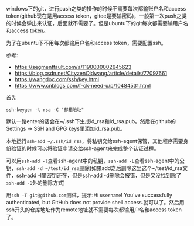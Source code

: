 windows下的git，进行push之类的操作的时候不需要每次都输账户名和access token(github现在是用access token，gitee是要输密码)，一般第一次push之类的时候会弹出来认证，后面就不需要了。但是ubuntu下的git每次都需要输用户名和access token。

为了在ubuntu下不用每次都输用户名和access token，需要配置ssh。

参考:
* https://segmentfault.com/a/1190000002645623
* https://blog.csdn.net/CityzenOldwang/article/details/77097661
* https://wangdoc.com/ssh/key.html
* https://www.cnblogs.com/f-ck-need-u/p/10484531.html

首先

`ssh-keygen -t rsa -C "邮箱地址"`

默认一路enter的话会在~/.ssh下生成id_rsa和id_rsa.pub。然后在github的Settings -> SSH and GPG keys里添加id_rsa.pub。

本地运行`ssh-add ~/.ssh/id_rsa`，将私钥交给ssh-agent保管，其他程序需要身份验证的时候可以将验证申请交给ssh-agent来完成整个认证过程。

可以用`ssh-add -l`查看ssh-agent中的私钥，`ssh-add -L`查看ssh-agent中的公钥，`ssh-add -d ~/test/id_rsa`删除(如果add之后删除这里这个~/test/id_rsa文件，ssh-add -l里密钥还在，但是ssh-add -d删除会报错，但是又没找到除了`ssh-add -D`外的删除方式)

用`ssh -T git@github.com`测试，提示:Hi `username`! You've successfully authenticated, but GitHub does not provide shell access.就可以了。然后用ssh开头的仓库地址作为remote地址就不需要每次都输用户名和access token了。